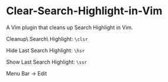# Clear-Search-Highlight-in-Vim
A Vim plugin that cleans up Search Highlight in Vim.

Cleanup\ Search\ Highlight: `\clsr`

Hide Last Search Highlight: `\hsr`

Show Last Search Highlight: `\ssr`

Menu Bar -> Edit
